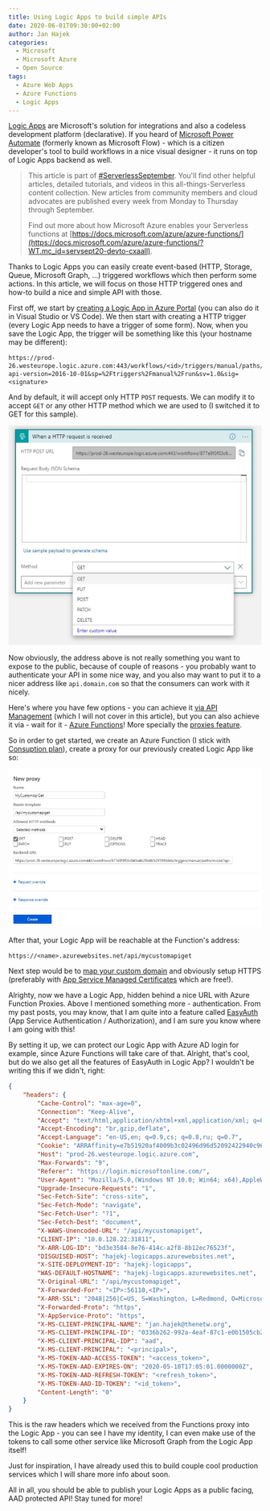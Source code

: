 ```yaml
---
title: Using Logic Apps to build simple APIs
date: 2020-06-01T09:30:00+02:00
author: Jan Hajek
categories:
  - Microsoft
  - Microsoft Azure
  - Open Source
tags:
  - Azure Web Apps
  - Azure Functions
  - Logic Apps
---
```


[Logic Apps](https://azure.microsoft.com/en-us/services/logic-apps/) are Microsoft's solution for integrations and also a codeless development platform (declarative). If you heard of [Microsoft Power Automate](http://flow.microsoft.com/) (formerly known as Microsoft Flow) - which is a citizen developer's tool to build workflows in a nice visual designer - it runs on top of Logic Apps backend as well.

> This article is part of [#ServerlessSeptember](https://aka.ms/ServerlessSeptember2020). You'll find other helpful articles, detailed tutorials, and videos in this all-things-Serverless content collection. New articles from community members and cloud advocates are published every week from Monday to Thursday through September. 
> 
> Find out more about how Microsoft Azure enables your Serverless functions at [https://docs.microsoft.com/azure/azure-functions/](https://docs.microsoft.com/azure/azure-functions/?WT.mc_id=servsept20-devto-cxaall). 

Thanks to Logic Apps you can easily create event-based (HTTP, Storage, Queue, Microsoft Graph, ...) triggered workflows which then perform some actions. In this article, we will focus on those HTTP triggered ones and how-to build a nice and simple API with those.

First off, we start by [creating a Logic App in Azure Portal](https://docs.microsoft.com/en-us/azure/logic-apps/quickstart-create-first-logic-app-workflow) (you can also do it in Visual Studio or VS Code). We then start with creating a HTTP trigger (every Logic App needs to have a trigger of some form). Now, when you save the Logic App, the trigger will be something like this (your hostname may be different):

```
https://prod-26.westeurope.logic.azure.com:443/workflows/<id>/triggers/manual/paths/invoke?api-version=2016-10-01&sp=%2Ftriggers%2Fmanual%2Frun&sv=1.0&sig=<signature>
```

And by default, it will accept only HTTP `POST` requests. We can modify it to accept `GET` or any other HTTP method which we are used to (I switched it to GET for this sample).

![](/uploads/2020/06/logic-apps-http-trigger-method.jpg)

Now obviously, the address above is not really something you want to expose to the public, because of couple of reasons - you probably want to authenticate your API in some nice way, and you also may want to put it to a nicer address like `api.domain.com` so that the consumers can work with it nicely.

Here's where you have few options - you can achieve it [via API Management](https://docs.microsoft.com/en-us/azure/api-management/import-logic-app-as-api) (which I will not cover in this article), but you can also achieve it via - wait for it - [Azure Functions](https://azure.microsoft.com/en-us/services/functions/)! More specially the [proxies feature](https://docs.microsoft.com/en-us/azure/azure-functions/functions-proxies).

So in order to get started, we create an Azure Function (I stick with [Consuption plan](https://docs.microsoft.com/en-us/azure/azure-functions/functions-scale#consumption-plan)), create a proxy for our previously created Logic App  like so:

![](/uploads/2020/06/logic-apps-create-functions-proxy.jpg)

After that, your Logic App will be reachable at the Function's address:

```
https://<name>.azurewebsites.net/api/mycustomapiget
```

Next step would be to [map your custom domain](https://docs.microsoft.com/en-us/azure/app-service/app-service-web-tutorial-custom-domain) and obviously setup HTTPS (preferably with [App Service Managed Certificates](https://docs.microsoft.com/en-us/azure/app-service/configure-ssl-certificate#create-a-free-certificate-preview) which are free!).

Alrighty, now we have a Logic App, hidden behind a nice URL with Azure Function Proxies. Above I mentioned something more - authentication. From my past posts, you may know, that I am quite into a feature called [EasyAuth](https://docs.microsoft.com/en-us/azure/app-service/overview-authentication-authorization) (App Service Authentication / Authorization), and I am sure you know where I am going with this!

By setting it up, we can protect our Logic App with Azure AD login for example, since Azure Functions will take care of that. Alright, that's cool, but do we also get all the features of EasyAuth in Logic App? I wouldn't be writing this if we didn't, right:

```json
{
    "headers": {
        "Cache-Control": "max-age=0",
        "Connection": "Keep-Alive",
        "Accept": "text/html,application/xhtml+xml,application/xml; q=0.9,image/webp,image/apng,*/*; q=0.8,application/signed-exchange; v=b3; q=0.9",
        "Accept-Encoding": "br,gzip,deflate",
        "Accept-Language": "en-US,en; q=0.9,cs; q=0.8,ru; q=0.7",
        "Cookie": "ARRAffinity=e7b51920af4009b3c02496d96d52092422940c96fcd01492bbb6e49112bf10e4",
        "Host": "prod-26.westeurope.logic.azure.com",
        "Max-Forwards": "9",
        "Referer": "https://login.microsoftonline.com/",
        "User-Agent": "Mozilla/5.0,(Windows NT 10.0; Win64; x64),AppleWebKit/537.36,(KHTML, like Gecko),Chrome/84.0.4133.0,Safari/537.36,Edg/84.0.508.0",
        "Upgrade-Insecure-Requests": "1",
        "Sec-Fetch-Site": "cross-site",
        "Sec-Fetch-Mode": "navigate",
        "Sec-Fetch-User": "?1",
        "Sec-Fetch-Dest": "document",
        "X-WAWS-Unencoded-URL": "/api/mycustomapiget",
        "CLIENT-IP": "10.0.128.22:31811",
        "X-ARR-LOG-ID": "bd3e3584-8e76-414c-a2f8-8b12ec76523f",
        "DISGUISED-HOST": "hajekj-logicapps.azurewebsites.net",
        "X-SITE-DEPLOYMENT-ID": "hajekj-logicapps",
        "WAS-DEFAULT-HOSTNAME": "hajekj-logicapps.azurewebsites.net",
        "X-Original-URL": "/api/mycustomapiget",
        "X-Forwarded-For": "<IP>:56110,<IP>",
        "X-ARR-SSL": "2048|256|C=US, S=Washington, L=Redmond, O=Microsoft Corporation, OU=Microsoft IT, CN=Microsoft IT TLS CA 5|CN=*.azurewebsites.net",
        "X-Forwarded-Proto": "https",
        "X-AppService-Proto": "https",
        "X-MS-CLIENT-PRINCIPAL-NAME": "jan.hajek@thenetw.org",
        "X-MS-CLIENT-PRINCIPAL-ID": "0336b262-992a-4eaf-87c1-e0b1505cb210",
        "X-MS-CLIENT-PRINCIPAL-IDP": "aad",
        "X-MS-CLIENT-PRINCIPAL": "<principal>",
        "X-MS-TOKEN-AAD-ACCESS-TOKEN": "<access_token>",
        "X-MS-TOKEN-AAD-EXPIRES-ON": "2020-05-10T17:05:01.0000000Z",
        "X-MS-TOKEN-AAD-REFRESH-TOKEN": "<refresh_token>",
        "X-MS-TOKEN-AAD-ID-TOKEN": "<id_token>",
        "Content-Length": "0"
    }
}
```

This is the raw headers which we received from the Functions proxy into the Logic App - you can see I have my identity, I can even make use of the tokens to call some other service like Microsoft Graph from the Logic App itself!

Just for inspiration, I have already used this to build couple cool production services which I will share more info about soon.

All in all, you should be able to publish your Logic Apps as a public facing, AAD protected API! Stay tuned for more!
